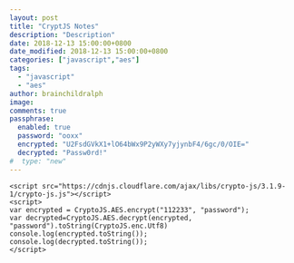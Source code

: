 ```yaml
---
layout: post
title: "CryptJS Notes"
description: "Description"
date: 2018-12-13 15:00:00+0800
date_modified: 2018-12-13 15:00:00+0800
categories: ["javascript","aes"]
tags:
  - "javascript"
  - "aes"
author: brainchildralph
image:
comments: true
passphrase: 
  enabled: true
  password: "ooxx"
  encrypted: "U2FsdGVkX1+lO64bWx9P2yWXy7yjynbF4/6gc/0/OIE="
  decrypted: "Passw0rd!"
#  type: "new"
---
```


```
<script src="https://cdnjs.cloudflare.com/ajax/libs/crypto-js/3.1.9-1/crypto-js.js"></script>
<script>
var encrypted = CryptoJS.AES.encrypt("112233", "password");
var decrypted=CryptoJS.AES.decrypt(encrypted, "password").toString(CryptoJS.enc.Utf8)
console.log(encrypted.toString());
console.log(decrypted.toString());
</script>
```
<!--
<script src="https://cdnjs.cloudflare.com/ajax/libs/crypto-js/3.1.9-1/crypto-js.js"></script>
<script>
var encrypted = CryptoJS.AES.encrypt("112233", "ooxx");
var decrypted=CryptoJS.AES.decrypt(encrypted, "ooxx").toString(CryptoJS.enc.Utf8)
console.log(encrypted.toString());
console.log(decrypted.toString());
</script>
-->
